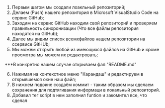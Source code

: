 1. Первым шагом мы создали лоакльный репозиторий;
2. Делаем (Push) нашего репозитория в Microsoft VisualStudio Code на сервис GitHub;
3. Заходим на сервис GitHub находим свой репозиторий и проверяем правильность синхронизации (Что все файлы репозитория находятся на GitHub);
4. Далее мы видим список всемхфайлов нашем репозитории на ссервисе GitHUb;
5. Мы можем открыть любой из имеющихся файлов на GitHub и кроме просмотра мы можем их редактровать;

***В конкретно нашем случае открываем фал "README.md"

6. Нажимая на контекстное меню "Карандаш" и редактируем в открывшемся окне наш файл;
7. В нижнем подокне создаём коммит - таким образом мы сделаем сохранения для подтягивания информаци в локальный репозиторий.
8. Добавил тег script в нем заполнил funtion и  закомител все, что сделал